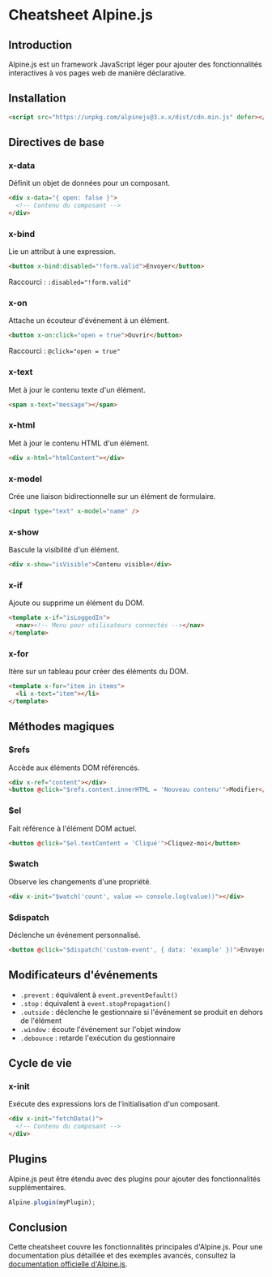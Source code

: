 # Cheatsheet Alpine.js

## Introduction

Alpine.js est un framework JavaScript léger pour ajouter des fonctionnalités interactives à vos pages web de manière déclarative.

## Installation

```html
<script src="https://unpkg.com/alpinejs@3.x.x/dist/cdn.min.js" defer></script>
```

## Directives de base

### x-data

Définit un objet de données pour un composant.

```html
<div x-data="{ open: false }">
  <!-- Contenu du composant -->
</div>
```

### x-bind

Lie un attribut à une expression.

```html
<button x-bind:disabled="!form.valid">Envoyer</button>
```

Raccourci : `:disabled="!form.valid"`

### x-on

Attache un écouteur d'événement à un élément.

```html
<button x-on:click="open = true">Ouvrir</button>
```

Raccourci : `@click="open = true"`

### x-text

Met à jour le contenu texte d'un élément.

```html
<span x-text="message"></span>
```

### x-html

Met à jour le contenu HTML d'un élément.

```html
<div x-html="htmlContent"></div>
```

### x-model

Crée une liaison bidirectionnelle sur un élément de formulaire.

```html
<input type="text" x-model="name" />
```

### x-show

Bascule la visibilité d'un élément.

```html
<div x-show="isVisible">Contenu visible</div>
```

### x-if

Ajoute ou supprime un élément du DOM.

```html
<template x-if="isLoggedIn">
  <nav><!-- Menu pour utilisateurs connectés --></nav>
</template>
```

### x-for

Itère sur un tableau pour créer des éléments du DOM.

```html
<template x-for="item in items">
  <li x-text="item"></li>
</template>
```

## Méthodes magiques

### $refs

Accède aux éléments DOM référencés.

```html
<div x-ref="content"></div>
<button @click="$refs.content.innerHTML = 'Nouveau contenu'">Modifier</button>
```

### $el

Fait référence à l'élément DOM actuel.

```html
<button @click="$el.textContent = 'Cliqué'">Cliquez-moi</button>
```

### $watch

Observe les changements d'une propriété.

```html
<div x-init="$watch('count', value => console.log(value))"></div>
```

### $dispatch

Déclenche un événement personnalisé.

```html
<button @click="$dispatch('custom-event', { data: 'example' })">Envoyer</button>
```

## Modificateurs d'événements

- `.prevent` : équivalent à `event.preventDefault()`
- `.stop` : équivalent à `event.stopPropagation()`
- `.outside` : déclenche le gestionnaire si l'événement se produit en dehors de l'élément
- `.window` : écoute l'événement sur l'objet window
- `.debounce` : retarde l'exécution du gestionnaire

## Cycle de vie

### x-init

Exécute des expressions lors de l'initialisation d'un composant.

```html
<div x-init="fetchData()">
  <!-- Contenu du composant -->
</div>
```

## Plugins

Alpine.js peut être étendu avec des plugins pour ajouter des fonctionnalités supplémentaires.

```javascript
Alpine.plugin(myPlugin);
```

## Conclusion

Cette cheatsheet couvre les fonctionnalités principales d'Alpine.js. Pour une documentation plus détaillée et des exemples avancés, consultez la [documentation officielle d'Alpine.js](https://alpinejs.dev/).
